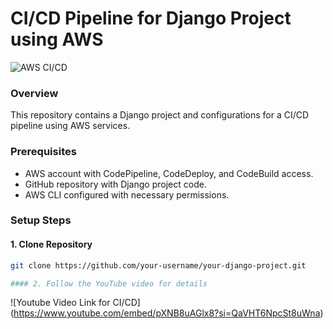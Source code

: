 # CI/CD Pipeline for Django Project using AWS

![AWS CI/CD](https://github.com/rashiddaha/blogprojectdrf/assets/51082957/fff5b1bc-edc2-476c-8c23-5d6f9650249f)


### Overview

This repository contains a Django project and configurations for a CI/CD pipeline using AWS services.

### Prerequisites

- AWS account with CodePipeline, CodeDeploy, and CodeBuild access.
- GitHub repository with Django project code.
- AWS CLI configured with necessary permissions.

### Setup Steps

#### 1. Clone Repository

```bash
git clone https://github.com/your-username/your-django-project.git

#### 2. Follow the YouTube video for details
```

![Youtube Video Link for CI/CD] (https://www.youtube.com/embed/pXNB8uAGlx8?si=QaVHT6NpcSt8uWna)


